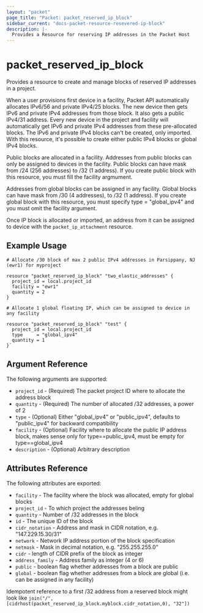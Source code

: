 ```yaml
---
layout: "packet"
page_title: "Packet: packet_reserved_ip_block"
sidebar_current: "docs-packet-resource-resevered-ip-block"
description: |-
  Provides a Resource for reserving IP addresses in the Packet Host
---
```


# packet\_reserved\_ip\_block

Provides a resource to create and manage blocks of reserved IP addresses in a project.

When a user provisions first device in a facility, Packet API automatically allocates IPv6/56 and private IPv4/25 blocks.
The new device then gets IPv6 and private IPv4 addresses from those block. It also gets a public IPv4/31 address.
Every new device in the project and facility will automatically get IPv6 and private IPv4 addresses from these pre-allocated blocks.
The IPv6 and private IPv4 blocks can't be created, only imported. With this resource, it's possible to create either public IPv4 blocks or global IPv4 blocks.

Public blocks are allocated in a facility. Addresses from public blocks can only be assigned to devices in the facility. Public blocks can have mask from /24 (256 addresses) to /32 (1 address). If you create public block with this resource, you must fill the facility argmument.

Addresses from global blocks can be assigned in any facility. Global blocks can have mask from /30 (4 addresses), to /32 (1 address). If you create global block with this resource, you must specify type = "global_ipv4" and you must omit the facility argument.

Once IP block is allocated or imported, an address from it can be assigned to device with the `packet_ip_attachment` resource.

## Example Usage

```hcl
# Allocate /30 block of max 2 public IPv4 addresses in Parsippany, NJ (ewr1) for myproject

resource "packet_reserved_ip_block" "two_elastic_addresses" {
  project_id = local.project_id
  facility = "ewr1"
  quantity = 2
}

# Allocate 1 global floating IP, which can be assigned to device in any facility

resource "packet_reserved_ip_block" "test" {
  project_id = local.project_id
  type     = "global_ipv4"
  quantity = 1
}`
```


## Argument Reference

The following arguments are supported:

* `project_id` - (Required) The packet project ID where to allocate the address block
* `quantity` - (Required) The number of allocated /32 addresses, a power of 2
* `type` - (Optional) Either "global_ipv4" or "public_ipv4", defaults to "public_ipv4" for backward compatibility
* `facility` - (Optional) Facility where to allocate the public IP address block, makes sense only for type==public_ipv4, must be empty for type==global_ipv4
* `description` - (Optional) Arbitrary description


## Attributes Reference

The following attributes are exported:

* `facility` - The facility where the block was allocated, empty for global blocks
* `project_id` - To which project the addresses beling
* `quantity` - Number of /32 addresses in the block
* `id` - The unique ID of the block
* `cidr_notation` - Address and mask in CIDR notation, e.g. "147.229.15.30/31"
* `network` - Network IP address portion of the block specification
* `netmask` - Mask in decimal notation, e.g. "255.255.255.0"
* `cidr` - length of CIDR prefix of the block as integer
* `address_family` - Address family as integer (4 or 6)
* `public` - boolean flag whether addresses from a block are public
* `global` - boolean flag whether addresses from a block are global (i.e. can be assigned in any facility)

Idempotent reference to a first /32 address from a reserved block might look like 
`join("/", [cidrhost(packet_reserved_ip_block.myblock.cidr_notation,0), "32"])
`
